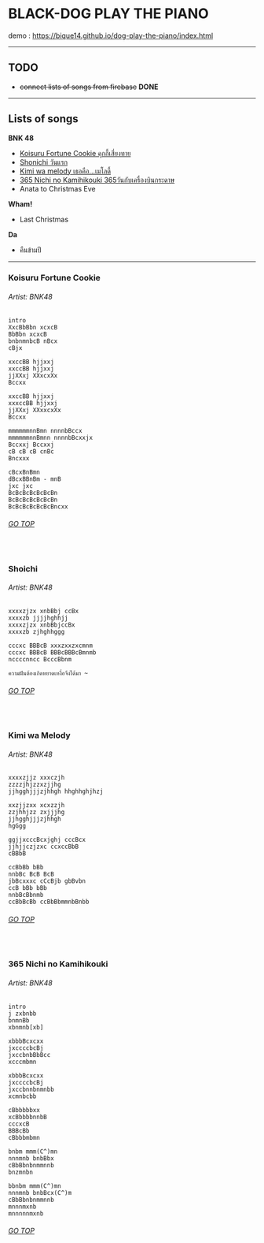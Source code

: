 # BLACK-DOG PLAY THE PIANO
demo : https://bique14.github.io/dog-play-the-piano/index.html
___
## TODO
* ~~connect lists of songs from firebase~~ __DONE__
___

## Lists of songs
__BNK 48__
* [Koisuru Fortune Cookie คุกกี้เสี่ยงทาย](#koisuru-fortune-cookie) <br>
* [Shonichi วันแรก](#shoichi) <br>
* [Kimi wa melody เธอคือ...เมโลดี้](#kimi-wa-melody) <br>
* [365 Nichi no Kamihikouki 365วันกับเครื่องบินกระดาษ](#365-nichi-no-kamihikouki)
* Anata to Christmas Eve

__Wham!__
* Last Christmas

__Da__
* คืนข้ามปี

___
### Koisuru Fortune Cookie
###### Artist: BNK48
```
intro
XxcBbBbn xcxcB
BbBbn xcxcB
bnbnmnbcB nBcx
cBjx

xxccBB hjjxxj 
xxccBB hjjxxj
jjXXxj XXxcxXx
Bccxx

xxccBB hjjxxj
xxxccBB hjjxxj
jjXXxj XXxxcxXx
Bccxx

mmmmmmnnBmn nnnnbBccx
mmmmmmnnBmnn nnnnbBcxxjx
Bccxxj Bccxxj
cB cB cB cnBc
Bncxxx

cBcxBnBmn
dBcxBBnBm - mnB
jxc jxc
BcBcBcBcBcBcBn
BcBcBcBcBcBcBn
BcBcBcBcBcBcBncxx

```
###### [GO TOP](#black-dog-play-the-piano)
<br>

### Shoichi
###### Artist: BNK48
```
xxxxzjzx xnbBbj ccBx
xxxxzb jjjjhghhjj
xxxxzjzx xnbBbjccBx
xxxxzb zjhghhggg

cccxc BBBcB xxxzxxzxcmnm
cccxc BBBcB BBBcBBBcBmnmb
nccccnncc BcccBbnm

ความฝันต้องเกิดหยาดเหงื่อจึงได้มา ~
```
###### [GO TOP](#black-dog-play-the-piano)
<br>

### Kimi wa Melody
###### Artist: BNK48
```
xxxxzjjz xxxczjh
zzzzjhjzzxzjjhg
jjhgghjjjzjhhgh hhghhghjhzj

xxzjjzxx xcxzzjh
zzjhhjzz zxjjjhg
jjhgghjjjzjhhgh
hgGgg

ggjjxcccBcxjghj cccBcx
jjhjjczjzxc ccxccBbB
cBBbB

ccBbBb bBb
nnbBc BcB BcB
jbBcxxxc cCcBjb gbBvbn
ccB bBb bBb
nnbBcBbnmb
ccBbBcBb ccBbBbmmnbBnbb
```
###### [GO TOP](#black-dog-play-the-piano)
<br>

### 365 Nichi no Kamihikouki
###### Artist: BNK48
```
intro
j zxbnbb
bnmnBb
xbnmnb[xb]

xbbbBcxcxx
jxccccbcBj
jxccbnbBbBcc
xcccmbmn

xbbbBcxcxx
jxccccbcBj
jxccbnnbnmnbb
xcmnbcbb

cBbbbbbxx
xcBbbbbnnbB
cccxcB
BBBcBb
cBbbbmbmn

bnbm mmm(C^)mn
nnnmnb bnbBbx
cBbBbnbnmmnnb
bnzmnbn

bbnbm mmm(C^)mn
nnnmnb bnbBcx(C^)m
cBbBbnbnmmnnb
mnnnmxnb
mnnnnnmxnb
```
###### [GO TOP](#black-dog-play-the-piano)
<br>
